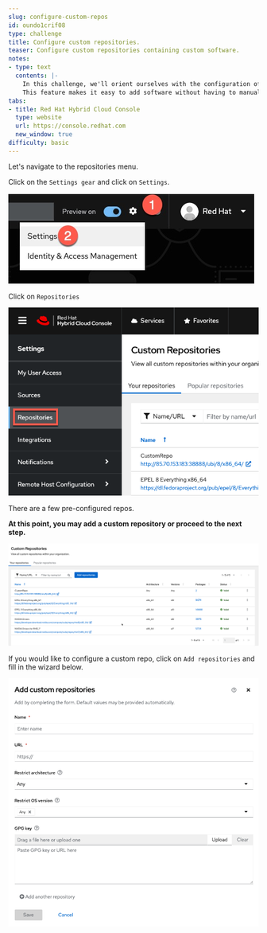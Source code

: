 ```yaml
---
slug: configure-custom-repos
id: oundo1crif08
type: challenge
title: Configure custom repositories.
teaser: Configure custom repositories containing custom software.
notes:
- type: text
  contents: |-
    In this challenge, we'll orient ourselves with the configuration of custom repositories to add third party software to your image.
    This feature makes it easy to add software without having to manually install it after provisioning the virtual machine.
tabs:
- title: Red Hat Hybrid Cloud Console
  type: website
  url: https://console.redhat.com
  new_window: true
difficulty: basic
---
```

<!-- markdownlint-disable MD033 MD026-->

Let's navigate to the repositories menu.

Click on the `Settings gear` and click on `Settings`.

![settings gear](../assets/settingsgear.jpg)

Click on `Repositories`

![repos menu](../assets/repositories.png)

There are a few pre-configured repos.

**At this point, you may add a custom repository or proceed to the next step.**

![repos](../assets/configuredrepos.png)

If you would like to configure a custom repo, click on `Add repositories` and fill in the wizard below.

![add custom repo](../assets/addcustomrepo.png)
